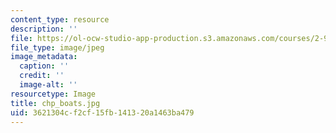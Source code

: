 ```yaml
---
content_type: resource
description: ''
file: https://ol-ocw-studio-app-production.s3.amazonaws.com/courses/2-993-special-topics-in-mechanical-engineering-the-art-and-science-of-boat-design-january-iap-2007/3621304cf2cf15fb141320a1463ba479_chp_boats.jpg
file_type: image/jpeg
image_metadata:
  caption: ''
  credit: ''
  image-alt: ''
resourcetype: Image
title: chp_boats.jpg
uid: 3621304c-f2cf-15fb-1413-20a1463ba479
---
```


